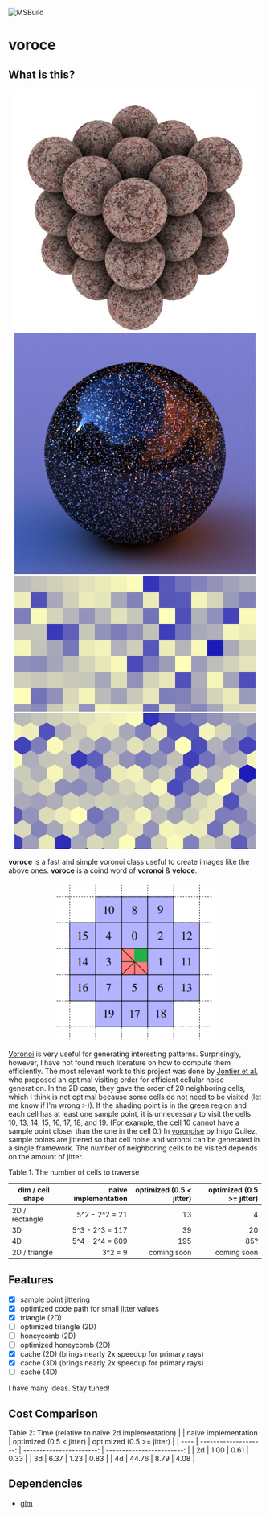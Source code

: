 ![MSBuild](https://github.com/shinjiogaki/voroce/workflows/MSBuild/badge.svg?branch=main)

# voroce

## What is this?

<div align="center">
<img src="img/stone.jpg" alt="stone" title="stone" width="480"><img src="img/flake.png" alt="flake" title="flake" width="480">
<img src="img/rect.gif" alt="rect grid" title="rect grid" width="480"><img src="img/honeycomb.gif" alt="tri grid" title="tri grid" width="480">
</div>

**voroce** is a fast and simple voronoi class useful to create images like the above ones. **voroce** is a coind word of **voronoi** & **veloce**.

<div align="center">
<img src="img/figure3.png" alt="order" title="order" width="320">
</div>

[Voronoi](http://www.rhythmiccanvas.com/research/papers/worley.pdf) is very useful for generating interesting patterns. Surprisingly, however, I have not found much literature on how to compute them efficiently. The most relevant work to this project was done by [Jontier et al.](http://jcgt.org/published/0008/01/02/paper.pdf) who proposed an optimal visiting order for efficient cellular noise generation. In the 2D case, they gave the order of 20 neighboring cells, which I think is not optimal because some cells do not need to be visited (let me know if I'm wrong :-)). If the shading point is in the green region and each cell has at least one sample point, it is unnecessary to visit the cells 10, 13, 14, 15, 16, 17, 18, and 19. (For example, the cell 10 cannot have a sample point closer than the one in the cell 0.) In [voronoise](https://iquilezles.org/www/articles/voronoise/voronoise.htm) by Inigo Quilez, sample points are jittered so that cell noise and voronoi can be generated in a single framework. The number of neighboring cells to be visited depends on the amount of jitter.

Table 1: The number of cells to traverse

| dim / cell shape |  naive implementation | optimized (0.5 < jitter) | optimized (0.5 >= jitter) |
| ---------------- | --------------------: | -----------------------: | ------------------------: |
|   2D / rectangle |       5^2 - 2^2 =  21 |                       13 |                         4 |
|   3D             |       5^3 - 2^3 = 117 |                       39 |                        20 |
|   4D             |       5^4 - 2^4 = 609 |                      195 |                       85? |
|   2D /  triangle |       3^2       =   9 |              coming soon |               coming soon |

## Features

* [x] sample point jittering
* [x] optimized code path for small jitter values
* [x] triangle (2D)
* [ ] optimized triangle (2D)
* [ ] honeycomb (2D)
* [ ] optimized honeycomb (2D)
* [x] cache (2D) (brings nearly 2x speedup for primary rays)
* [x] cache (3D) (brings nearly 2x speedup for primary rays)
* [ ] cache (4D)

I have many ideas. Stay tuned!

## Cost Comparison

Table 2: Time (relative to naive 2d implementation)
|      |  naive implementation | optimized (0.5 < jitter) | optimized (0.5 >= jitter) |
| ---- | --------------------: | -----------------------: | ------------------------: |
|  2d  |                  1.00 |                     0.61 |                      0.33 |
|  3d  |                  6.37 |                     1.23 |                      0.83 |
|  4d  |                 44.76 |                     8.79 |                      4.08 |

## Dependencies
* [glm](https://github.com/g-truc/glm)
